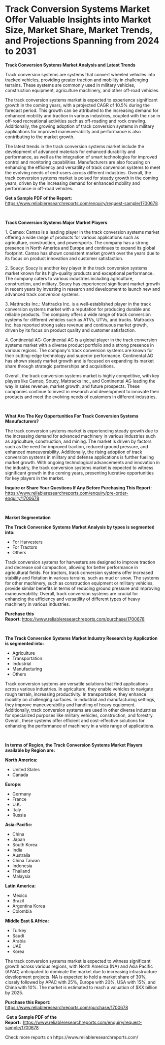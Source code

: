 <p><h1>Track Conversion Systems Market Offer Valuable Insights into Market Size, Market Share, Market Trends, and Projections Spanning from 2024 to 2031</h1></p><p><strong>Track Conversion Systems Market Analysis and Latest Trends</strong></p>
<p><p>Track conversion systems are systems that convert wheeled vehicles into tracked vehicles, providing greater traction and mobility in challenging terrains. These systems are commonly used in military vehicles, construction equipment, agriculture machinery, and other off-road vehicles.</p><p>The track conversion systems market is expected to experience significant growth in the coming years, with a projected CAGR of 10.5% during the forecast period. This growth can be attributed to the increasing demand for enhanced mobility and traction in various industries, coupled with the rise in off-road recreational activities such as off-roading and rock crawling. Additionally, the growing adoption of track conversion systems in military applications for improved maneuverability and performance is also contributing to the market growth.</p><p>The latest trends in the track conversion systems market include the development of advanced materials for enhanced durability and performance, as well as the integration of smart technologies for improved control and monitoring capabilities. Manufacturers are also focusing on enhancing the efficiency and versatility of track conversion systems to meet the evolving needs of end-users across different industries. Overall, the track conversion systems market is poised for steady growth in the coming years, driven by the increasing demand for enhanced mobility and performance in off-road vehicles.</p></p>
<p><strong>Get a Sample PDF of the Report:&nbsp;</strong> <a href="https://www.reliableresearchreports.com/enquiry/request-sample/1700678">https://www.reliableresearchreports.com/enquiry/request-sample/1700678</a></p>
<p>&nbsp;</p>
<p><strong>Track Conversion Systems Major Market Players</strong></p>
<p><p>1. Camso: Camso is a leading player in the track conversion systems market offering a wide range of products for various applications such as agriculture, construction, and powersports. The company has a strong presence in North America and Europe and continues to expand its global footprint. Camso has shown consistent market growth over the years due to its focus on product innovation and customer satisfaction.</p><p>2. Soucy: Soucy is another key player in the track conversion systems market known for its high-quality products and exceptional performance. The company caters to various industries including agriculture, construction, and military. Soucy has experienced significant market growth in recent years by investing in research and development to launch new and advanced track conversion systems.</p><p>3. Mattracks Inc.: Mattracks Inc. is a well-established player in the track conversion systems market with a reputation for producing durable and reliable products. The company offers a wide range of track conversion systems for different vehicles such as ATVs, UTVs, and trucks. Mattracks Inc. has reported strong sales revenue and continuous market growth, driven by its focus on product quality and customer satisfaction.</p><p>4. Continental AG: Continental AG is a global player in the track conversion systems market with a diverse product portfolio and a strong presence in various regions. The company's track conversion systems are known for their cutting-edge technology and superior performance. Continental AG has shown steady market growth and is focused on expanding its market share through strategic partnerships and acquisitions.</p><p>Overall, the track conversion systems market is highly competitive, with key players like Camso, Soucy, Mattracks Inc., and Continental AG leading the way in sales revenue, market growth, and future prospects. These companies continue to invest in research and development to innovate their products and meet the evolving needs of customers in different industries.</p></p>
<p>&nbsp;</p>
<p><strong>What Are The Key Opportunities For Track Conversion Systems Manufacturers?</strong></p>
<p><p>The track conversion systems market is experiencing steady growth due to the increasing demand for advanced machinery in various industries such as agriculture, construction, and mining. The market is driven by factors such as the need for improved traction, reduced ground pressure, and enhanced maneuverability. Additionally, the rising adoption of track conversion systems in military and defense applications is further fueling market growth. With ongoing technological advancements and innovation in the industry, the track conversion systems market is expected to witness significant growth in the coming years, presenting lucrative opportunities for key players in the market.</p></p>
<p><strong>Inquire or Share Your Questions If Any Before Purchasing This Report:</strong> <a href="https://www.reliableresearchreports.com/enquiry/pre-order-enquiry/1700678">https://www.reliableresearchreports.com/enquiry/pre-order-enquiry/1700678</a></p>
<p>&nbsp;</p>
<p><strong>Market Segmentation</strong></p>
<p><strong>The Track Conversion Systems Market Analysis by types is segmented into:</strong></p>
<p><ul><li>For Harvesters</li><li>For Tractors</li><li>Others</li></ul></p>
<p><p>Track conversion systems for harvesters are designed to improve traction and decrease soil compaction, allowing for better performance in agricultural fields. For tractors, track conversion systems offer increased stability and flotation in various terrains, such as mud or snow. The systems for other machinery, such as construction equipment or military vehicles, provide similar benefits in terms of reducing ground pressure and improving maneuverability. Overall, track conversion systems are crucial for enhancing the efficiency and versatility of different types of heavy machinery in various industries.</p></p>
<p><strong>Purchase this Report:&nbsp;</strong><a href="https://www.reliableresearchreports.com/purchase/1700678">https://www.reliableresearchreports.com/purchase/1700678</a></p>
<p>&nbsp;</p>
<p><strong>The Track Conversion Systems Market Industry Research by Application is segmented into:</strong></p>
<p><ul><li>Agriculture</li><li>Transportation</li><li>Industrial</li><li>Manufacturing</li><li>Others</li></ul></p>
<p><p>Track conversion systems are versatile solutions that find applications across various industries. In agriculture, they enable vehicles to navigate rough terrain, increasing productivity. In transportation, they enhance mobility on challenging surfaces. In industrial and manufacturing settings, they improve maneuverability and handling of heavy equipment. Additionally, track conversion systems are used in other diverse industries for specialized purposes like military vehicles, construction, and forestry. Overall, these systems offer efficient and cost-effective solutions for enhancing the performance of machinery in a wide range of applications.</p></p>
<p>&nbsp;</p>
<p><strong>In terms of Region, the Track Conversion Systems Market Players available by Region are:</strong></p>
<p>
    <p> <strong> North America: </strong>
        <ul>
            <li>United States</li>
            <li>Canada</li>
        </ul>
        </p> 
    <p> <strong> Europe: </strong>
        <ul>
            <li>Germany</li>
            <li>France</li>
            <li>U.K.</li>
            <li>Italy</li>
            <li>Russia</li>
        </ul>
        </p> 
    <p> <strong> Asia-Pacific: </strong>
        <ul>
            <li>China</li>
            <li>Japan</li>
            <li>South Korea</li>
            <li>India</li>
            <li>Australia</li>
            <li>China Taiwan</li>
            <li>Indonesia</li>
            <li>Thailand</li>
            <li>Malaysia</li>
        </ul>
        </p> 
    <p> <strong> Latin America: </strong>
        <ul>
            <li>Mexico</li>
            <li>Brazil</li>
            <li>Argentina Korea</li>
            <li>Colombia</li>
        </ul>
        </p> 
    <p> <strong> Middle East & Africa: </strong>
        <ul>
            <li>Turkey</li>
            <li>Saudi</li>
            <li>Arabia</li>
            <li>UAE</li>
            <li>Korea</li>
        </ul>
    </p>
    </p>
<p><p>The track conversion systems market is expected to witness significant growth across various regions, with North America (NA) and Asia Pacific (APAC) anticipated to dominate the market due to increasing infrastructure development projects. NA is expected to hold a market share of 30%, closely followed by APAC with 25%, Europe with 20%, USA with 15%, and China with 10%. The market is estimated to reach a valuation of $XX billion by 2025.</p></p>
<p><strong>Purchase this Report: </strong><a href="https://www.reliableresearchreports.com/purchase/1700678">https://www.reliableresearchreports.com/purchase/1700678</a></p>
<p>&nbsp;<strong>Get a Sample PDF of the Report:&nbsp;&nbsp;</strong><a href="https://www.reliableresearchreports.com/enquiry/request-sample/1700678">https://www.reliableresearchreports.com/enquiry/request-sample/1700678</a></p>
<p><strong></strong></p>
<p>Check more reports on https://www.reliableresearchreports.com/</p>